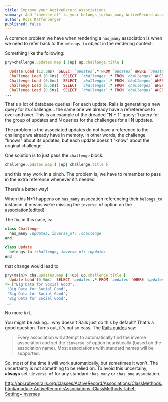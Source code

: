 ```yaml
---
title: Improve your ActiveRecord Associations
summary: Add "inverse_of" to your belongs_to/has_many ActiveRecord associations
author: Ross Kaffenberger
published: false
---
```


A common problem we have when rendering a `has_many` association is when we need to refer back to the `belongs_to` object in the rendering context.

Something like the following:

```ruby
pry>challenge.updates.map { |up| up.challenge.title }

  Update Load (12.3ms)  SELECT `updates`.* FROM `updates` WHERE `updates`.`challenge_id` = 1593  ORDER BY send_on DESC
  Challenge Load (0.6ms)  SELECT  `challenges`.* FROM `challenges` WHERE `challenges`.`archived_at` IS NULL AND `challenges`.`id` = 1593 LIMIT 1
  Challenge Load (0.6ms)  SELECT  `challenges`.* FROM `challenges` WHERE `challenges`.`archived_at` IS NULL AND `challenges`.`id` = 1593 LIMIT 1
  Challenge Load (0.5ms)  SELECT  `challenges`.* FROM `challenges` WHERE `challenges`.`archived_at` IS NULL AND `challenges`.`id` = 1593 LIMIT 1
  Challenge Load (0.5ms)  SELECT  `challenges`.* FROM `challenges` WHERE `challenges`.`archived_at` IS NULL AND `challenges`.`id` = 1593 LIMIT 1
...
```

That's a lot of database queries! For each update, Rails is generating a new query for its challenge... the same one we already have a refreference to over and over. This is an example of the dreaded "N + 1" query: 1 query for the group of updates and N queries for the challenges for all N updates.

The problem is the associated updates do not have a reference to the challenge we already have in memory. In other words, the challenge "knows" about its updates, but each update doesn't "know" about the original challenge.

One solution is to just pass the `challenge` block:

```ruby
challenge.updates.map { |up| challenge.title }
```

and this may work in a pinch. The problem is, we have to remember to pass in the extra reference whenever it’s needed

There’s a better way!

When this N+1 happens on `has_many` assocation referencing their `belongs_to` instance, it means we’re missing the `inverse_of` option on the association(edited)

The fix, in this case, is:

```ruby
class Challenge
  has_many :updates, inverse_of: :challenge
end

class Update
  belongs_to :challenge, inverse_of: :updates
end
```

that change would lead to

```ruby
pry(main)> cha.updates.map { |up| up.challenge.title }
  Update Load (0.9ms)  SELECT `updates`.* FROM `updates` WHERE `updates`.`challenge_id` = 1593  ORDER BY send_on DESC
=> ["Big Data for Social Good",
 "Big Data for Social Good",
 "Big Data for Social Good",
 "Big Data for Social Good",
 ….
```

No more `N+1`.

You might be asking... why doesn't Rails just do this by default? That's a good question. Turns out, it's not so easy. The [Rails guides]() say:

> Every association will attempt to automatically find the inverse association and set the `:inverse_of` option heuristically (based on the association name). Most associations with standard names will be supported.

So, most of the time it will work automatically, but sometimes it won't. The uncertainty is not something to be relied on. To avoid this uncertainy, **always** set `:inverse_of` for any standard `:has_many` or `:has_one` association.

http://api.rubyonrails.org/classes/ActiveRecord/Associations/ClassMethods.html#module-ActiveRecord::Associations::ClassMethods-label-Setting+Inverses

